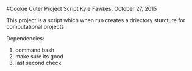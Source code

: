 #Cookie Cuter Project Script
 Kyle Fawkes, October 27, 2015

This project is a script which when run creates a driectory sturcture for computational projects
 
Dependencies:
1. command bash
2. make sure its good
3. last second check
